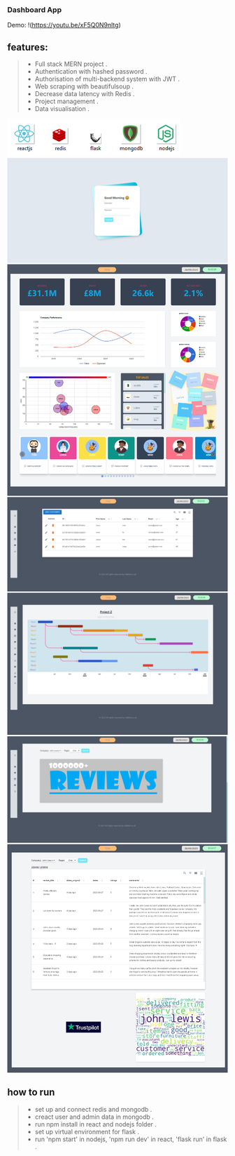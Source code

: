 ### Dashboard App
Demo: !(https://youtu.be/xF5Q0N9nltg)
## features:
 > - Full stack MERN project .
 > - Authentication with hashed password .
 > - Authorisation of multi-backend system with JWT . 
 > - Web scraping with beautifulsoup .
 > - Decrease data latency with Redis .
 > - Project management . 
 > - Data visualisation .

![alt text](image/tech.png)
![alt text](image/d1.png)
![alt text](image/d2.png)
![alt text](image/d3.png)
![alt text](image/d4.png)
![alt text](image/d5.png)
![alt text](image/d6.png)

## how to run
 > - set up and connect redis and mongodb .
 > - creact user and admin data in mongodb .
 > - run npm install in react and nodejs folder .
 > - set up virtual environment for flask .
 > - run 'npm start' in nodejs, 'npm run dev' in react,  'flask run' in flask  .
